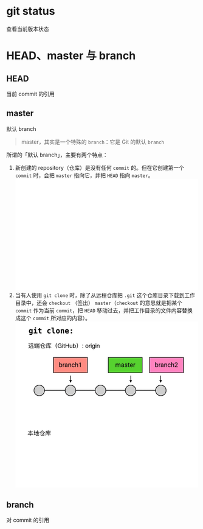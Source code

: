 # git status
查看当前版本状态

# HEAD、master 与 branch
## HEAD
当前 commit 的引用

## master
默认 branch

>master，其实是一个特殊的 `branch`：它是 Git 的默认 `branch`

所谓的「默认 branch」，主要有两个特点：
1. 新创建的 repository（仓库）是没有任何 `commit` 的。但在它创建第一个 `commit` 时，会把 `master` 指向它，并把 `HEAD` 指向 `master`。
![](./image/master.png)
2. 当有人使用 `git clone` 时，除了从远程仓库把 `.git` 这个仓库目录下载到工作目录中，还会 `checkout` （签出） `master`（`checkout` 的意思就是把某个 `commit` 作为当前 `commit`，把 `HEAD` 移动过去，并把工作目录的文件内容替换成这个 `commit` 所对应的内容）。
![](./image/clone.png)

## branch
对 commit 的引用

